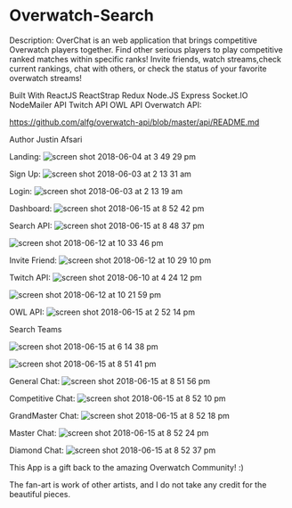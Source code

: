 # Overwatch-Search

Description:
OverChat is an web application that brings competitive Overwatch players together. Find other serious players to play competitive ranked matches within specific ranks! Invite friends, watch streams,check current rankings, chat with others, or check the status of your favorite overwatch streams!

Built With
ReactJS
ReactStrap 
Redux 
Node.JS
Express
Socket.IO
NodeMailer API
Twitch API
OWL API
Overwatch API:


 https://github.com/alfg/overwatch-api/blob/master/api/README.md


Author
Justin Afsari


Landing:
![screen shot 2018-06-04 at 3 49 29 pm](https://user-images.githubusercontent.com/28635782/40945800-2c8ce1d6-680f-11e8-883e-b7cb29bd75c6.png)

Sign Up:
![screen shot 2018-06-03 at 2 13 31 am](https://user-images.githubusercontent.com/28635782/40885043-0e26b488-66d4-11e8-8dbe-2f334a5b86b7.png)

Login:
![screen shot 2018-06-03 at 2 13 19 am](https://user-images.githubusercontent.com/28635782/40885041-0bb3da00-66d4-11e8-84ec-b684c5e8d36a.png)

Dashboard:
![screen shot 2018-06-15 at 8 52 42 pm](https://user-images.githubusercontent.com/28635782/41495561-8ec2598a-70de-11e8-9ec2-eb9200c7f788.png)

Search API:
![screen shot 2018-06-15 at 8 48 37 pm](https://user-images.githubusercontent.com/28635782/41495606-65cadaa6-70df-11e8-9b1f-6fcb3b8a43ed.png)

![screen shot 2018-06-12 at 10 33 46 pm](https://user-images.githubusercontent.com/28635782/41331999-c01ebf32-6e90-11e8-9e78-8d0581fad0c9.png)


Invite Friend:
![screen shot 2018-06-12 at 10 29 10 pm](https://user-images.githubusercontent.com/28635782/41331945-7ccd9046-6e90-11e8-996a-828ad75abcba.png)

Twitch API:
![screen shot 2018-06-10 at 4 24 12 pm](https://user-images.githubusercontent.com/28635782/41207468-626b1424-6ccb-11e8-9c8f-26756a6393e4.png)


![screen shot 2018-06-12 at 10 21 59 pm](https://user-images.githubusercontent.com/28635782/41331738-6a728ee8-6e8f-11e8-9c15-5479d82b9d9e.png)


OWL API:
![screen shot 2018-06-15 at 2 52 14 pm](https://user-images.githubusercontent.com/28635782/41491067-d8ae8fba-70ab-11e8-979b-368cd62f4017.png)

Search Teams

![screen shot 2018-06-15 at 6 14 38 pm](https://user-images.githubusercontent.com/28635782/41494462-098e5bd0-70c8-11e8-87c4-9cebdb828317.png)

![screen shot 2018-06-15 at 8 51 41 pm](https://user-images.githubusercontent.com/28635782/41495568-a20330c8-70de-11e8-882e-17ab61b2dad9.png)


General Chat:
![screen shot 2018-06-15 at 8 51 56 pm](https://user-images.githubusercontent.com/28635782/41495552-875036cc-70de-11e8-9fa9-b08a49a8d55d.png)

Competitive Chat:
![screen shot 2018-06-15 at 8 52 10 pm](https://user-images.githubusercontent.com/28635782/41495554-891ec4c8-70de-11e8-8bd7-d691548a26f3.png)

GrandMaster Chat:
![screen shot 2018-06-15 at 8 52 18 pm](https://user-images.githubusercontent.com/28635782/41495556-8aeff376-70de-11e8-95ee-effbae389c21.png)

Master Chat:
![screen shot 2018-06-15 at 8 52 24 pm](https://user-images.githubusercontent.com/28635782/41495557-8c150be2-70de-11e8-9257-97b27828b4de.png)

Diamond Chat:
![screen shot 2018-06-15 at 8 52 37 pm](https://user-images.githubusercontent.com/28635782/41495559-8d079808-70de-11e8-8be7-ba11cf4b5340.png)



This App is a gift back to the amazing Overwatch Community! :)

The fan-art is work of other artists, and I do not take any credit for the beautiful pieces. 